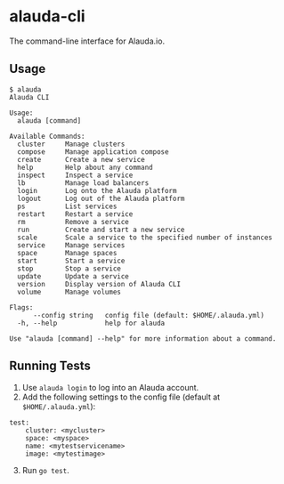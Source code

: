 # alauda-cli
The command-line interface for Alauda.io.

## Usage
```
$ alauda
Alauda CLI

Usage:
  alauda [command]

Available Commands:
  cluster     Manage clusters
  compose     Manage application compose
  create      Create a new service
  help        Help about any command
  inspect     Inspect a service
  lb          Manage load balancers
  login       Log onto the Alauda platform
  logout      Log out of the Alauda platform
  ps          List services
  restart     Restart a service
  rm          Remove a service
  run         Create and start a new service
  scale       Scale a service to the specified number of instances
  service     Manage services
  space       Manage spaces
  start       Start a service
  stop        Stop a service
  update      Update a service
  version     Display version of Alauda CLI
  volume      Manage volumes

Flags:
      --config string   config file (default: $HOME/.alauda.yml)
  -h, --help            help for alauda

Use "alauda [command] --help" for more information about a command.
```

## Running Tests
1. Use `alauda login` to log into an Alauda account.
2. Add the following settings to the config file (default at `$HOME/.alauda.yml`):
```
test:
    cluster: <mycluster>
    space: <myspace>
    name: <mytestservicename>
    image: <mytestimage>
```
3. Run `go test`.